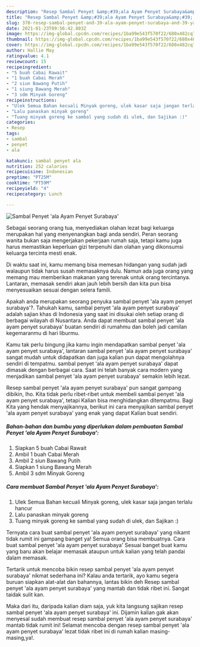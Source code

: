 ```yaml
---
description: "Resep Sambal Penyet &amp;#39;ala Ayam Penyet Surabaya&amp;#39; yang lezat Untuk Jualan"
title: "Resep Sambal Penyet &amp;#39;ala Ayam Penyet Surabaya&amp;#39; yang lezat Untuk Jualan"
slug: 370-resep-sambal-penyet-and-39-ala-ayam-penyet-surabaya-and-39-yang-lezat-untuk-jualan
date: 2021-01-23T09:56:42.803Z
image: https://img-global.cpcdn.com/recipes/1ba99e543f570f22/680x482cq70/sambal-penyet-ala-ayam-penyet-surabaya-foto-resep-utama.jpg
thumbnail: https://img-global.cpcdn.com/recipes/1ba99e543f570f22/680x482cq70/sambal-penyet-ala-ayam-penyet-surabaya-foto-resep-utama.jpg
cover: https://img-global.cpcdn.com/recipes/1ba99e543f570f22/680x482cq70/sambal-penyet-ala-ayam-penyet-surabaya-foto-resep-utama.jpg
author: Hallie May
ratingvalue: 4.1
reviewcount: 15
recipeingredient:
- "5 buah Cabai Rawait"
- "1 buah Cabai Merah"
- "2 siun Bawang Putih"
- "1 siung Bawang Merah"
- "3 sdm Minyak Goreng"
recipeinstructions:
- "Ulek Semua Bahan kecuali Minyak goreng, ulek kasar saja jangan terlalu hancur"
- "Lalu panaskan minyak goreng"
- "Tuang minyak goreng ke sambal yang sudah di ulek, dan Sajikan :)"
categories:
- Resep
tags:
- sambal
- penyet
- ala

katakunci: sambal penyet ala 
nutrition: 252 calories
recipecuisine: Indonesian
preptime: "PT25M"
cooktime: "PT59M"
recipeyield: "4"
recipecategory: Lunch

---
```



![Sambal Penyet &#39;ala Ayam Penyet Surabaya&#39;](https://img-global.cpcdn.com/recipes/1ba99e543f570f22/680x482cq70/sambal-penyet-ala-ayam-penyet-surabaya-foto-resep-utama.jpg)

Sebagai seorang orang tua, menyediakan olahan lezat bagi keluarga merupakan hal yang menyenangkan bagi anda sendiri. Peran seorang  wanita bukan saja mengerjakan pekerjaan rumah saja, tetapi kamu juga harus memastikan keperluan gizi terpenuhi dan olahan yang dikonsumsi keluarga tercinta mesti enak.

Di waktu  saat ini, kamu memang bisa memesan hidangan yang sudah jadi walaupun tidak harus susah memasaknya dulu. Namun ada juga orang yang memang mau memberikan makanan yang terenak untuk orang tercintanya. Lantaran, memasak sendiri akan jauh lebih bersih dan kita pun bisa menyesuaikan sesuai dengan selera famili. 



Apakah anda merupakan seorang penyuka sambal penyet &#39;ala ayam penyet surabaya&#39;?. Tahukah kamu, sambal penyet &#39;ala ayam penyet surabaya&#39; adalah sajian khas di Indonesia yang saat ini disukai oleh setiap orang di berbagai wilayah di Nusantara. Anda dapat membuat sambal penyet &#39;ala ayam penyet surabaya&#39; buatan sendiri di rumahmu dan boleh jadi camilan kegemaranmu di hari liburmu.

Kamu tak perlu bingung jika kamu ingin mendapatkan sambal penyet &#39;ala ayam penyet surabaya&#39;, lantaran sambal penyet &#39;ala ayam penyet surabaya&#39; sangat mudah untuk didapatkan dan juga kalian pun dapat mengolahnya sendiri di tempatmu. sambal penyet &#39;ala ayam penyet surabaya&#39; dapat dimasak dengan berbagai cara. Saat ini telah banyak cara modern yang menjadikan sambal penyet &#39;ala ayam penyet surabaya&#39; semakin lebih lezat.

Resep sambal penyet &#39;ala ayam penyet surabaya&#39; pun sangat gampang dibikin, lho. Kita tidak perlu ribet-ribet untuk membeli sambal penyet &#39;ala ayam penyet surabaya&#39;, tetapi Kalian bisa menghidangkan ditempatmu. Bagi Kita yang hendak menyajikannya, berikut ini cara menyajikan sambal penyet &#39;ala ayam penyet surabaya&#39; yang enak yang dapat Kalian buat sendiri.

<!--inarticleads1-->

##### Bahan-bahan dan bumbu yang diperlukan dalam pembuatan Sambal Penyet &#39;ala Ayam Penyet Surabaya&#39;:

1. Siapkan 5 buah Cabai Rawait
1. Ambil 1 buah Cabai Merah
1. Ambil 2 siun Bawang Putih
1. Siapkan 1 siung Bawang Merah
1. Ambil 3 sdm Minyak Goreng




<!--inarticleads2-->

##### Cara membuat Sambal Penyet &#39;ala Ayam Penyet Surabaya&#39;:

1. Ulek Semua Bahan kecuali Minyak goreng, ulek kasar saja jangan terlalu hancur
1. Lalu panaskan minyak goreng
1. Tuang minyak goreng ke sambal yang sudah di ulek, dan Sajikan :)




Ternyata cara buat sambal penyet &#39;ala ayam penyet surabaya&#39; yang nikamt tidak rumit ini gampang banget ya! Semua orang bisa membuatnya. Cara buat sambal penyet &#39;ala ayam penyet surabaya&#39; Sesuai banget buat kamu yang baru akan belajar memasak ataupun untuk kalian yang telah pandai dalam memasak.

Tertarik untuk mencoba bikin resep sambal penyet &#39;ala ayam penyet surabaya&#39; nikmat sederhana ini? Kalau anda tertarik, ayo kamu segera buruan siapkan alat-alat dan bahannya, lantas bikin deh Resep sambal penyet &#39;ala ayam penyet surabaya&#39; yang mantab dan tidak ribet ini. Sangat taidak sulit kan. 

Maka dari itu, daripada kalian diam saja, yuk kita langsung sajikan resep sambal penyet &#39;ala ayam penyet surabaya&#39; ini. Dijamin kalian gak akan menyesal sudah membuat resep sambal penyet &#39;ala ayam penyet surabaya&#39; mantab tidak rumit ini! Selamat mencoba dengan resep sambal penyet &#39;ala ayam penyet surabaya&#39; lezat tidak ribet ini di rumah kalian masing-masing,ya!.

